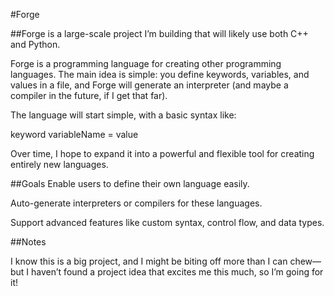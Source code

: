 #Forge

##Forge is a large-scale project I’m building that will likely use both C++ and Python.

Forge is a programming language for creating other programming languages. The main idea is simple: you define keywords, variables, and values in a file, and Forge will generate an interpreter (and maybe a compiler in the future, if I get that far).

The language will start simple, with a basic syntax like:

keyword variableName = value


Over time, I hope to expand it into a powerful and flexible tool for creating entirely new languages.


##Goals
Enable users to define their own language easily.

Auto-generate interpreters or compilers for these languages.

Support advanced features like custom syntax, control flow, and data types.


##Notes

I know this is a big project, and I might be biting off more than I can chew—but I haven’t found a project idea that excites me this much, so I’m going for it!